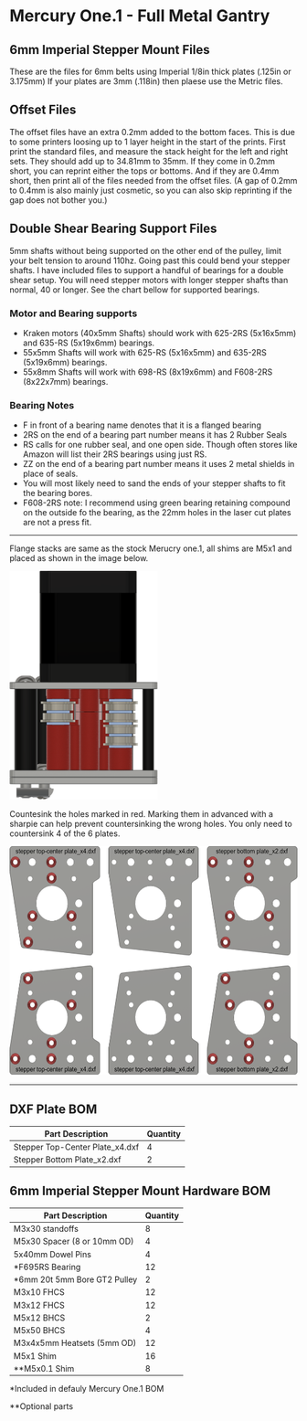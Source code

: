 # Mercury One.1 - Full Metal Gantry

## 6mm Imperial Stepper Mount Files

These are the files for 6mm belts using Imperial 1/8in thick plates (.125in or 3.175mm) If your plates are 3mm (.118in) then plaese use the Metric files.

## Offset Files

The offset files have an extra 0.2mm added to the bottom faces. This is due to some printers loosing up to 1 layer height in the start of the prints. First print the standard files, and measure the stack height for the left and right sets. They should add up to 34.81mm to 35mm. If they come in 0.2mm short, you can reprint either the tops or bottoms. And if they are 0.4mm short, then print all of the files needed from the offset files. (A gap of 0.2mm to 0.4mm is also mainly just cosmetic, so you can also skip reprinting if the gap does not bother you.)

## Double Shear Bearing Support Files

5mm shafts without being supported on the other end of the pulley, limit your belt tension to around 110hz. Going past this could bend your stepper shafts. I have included files to support a handful of bearings for a double shear setup. You will need stepper motors with longer stepper shafts than normal, 40 or longer. See the chart bellow for supported bearings.

### Motor and Bearing supports

- Kraken motors (40x5mm Shafts) should work with 625-2RS (5x16x5mm) and 635-RS (5x19x6mm) bearings.
- 55x5mm Shafts will work with 625-RS (5x16x5mm) and 635-2RS (5x19x6mm) bearings.
- 55x8mm Shafts will work with 698-RS (8x19x6mm) and F608-2RS (8x22x7mm) bearings.

### Bearing Notes

- F in front of a bearing name denotes that it is a flanged bearing
- 2RS on the end of a bearing part number means it has 2 Rubber Seals
- RS calls for one rubber seal, and one open side. Though often stores like Amazon will list their 2RS bearings using just RS.
- ZZ on the end of a bearing part number means it uses 2 metal shields in place of seals.
- You will most likely need to sand the ends of your stepper shafts to fit the bearing bores.
- F608-2RS note: I recommend using green bearing retaining compound on the outside fo the bearing, as the 22mm holes in the laser cut plates are not a press fit.

___

Flange stacks are same as the stock Merucry one.1, all shims are M5x1 and placed as shown in the image below.

<img src="../../Images/6mm_Stepper_Mount_Flange_Stack.png" alt="Stepper Mount Bearing Stacks" height="400">

Countesink the holes marked in red. Marking them in advanced with a sharpie can help prevent countersinking the wrong holes. You only need to countersink 4 of the 6 plates.

<img src="../../Images/Stepper_Mount_Countersink.png" alt="Stepper Mount Countersink Holes" height="400">

___

## DXF Plate BOM

| Part Description                       | Quantity |
|----------------------------------------|----------|
| Stepper Top-Center Plate_x4.dxf        | 4        |
| Stepper Bottom Plate_x2.dxf            | 2        |

## 6mm Imperial Stepper Mount Hardware BOM

| Part Description               | Quantity |
|--------------------------------|----------|
| M3x30 standoffs                | 8        |
| M5x30 Spacer (8 or 10mm OD)    | 4        |
| 5x40mm Dowel Pins              | 4        |
| *F695RS Bearing                | 12       |
| *6mm 20t 5mm Bore GT2 Pulley   | 2        |
| M3x10 FHCS                     | 12       |
| M3x12 FHCS                     | 12       |
| M5x12 BHCS                     | 2        |
| M5x50 BHCS                     | 4        |
| M3x4x5mm Heatsets (5mm OD)     | 12       |
| M5x1 Shim                      | 16       |
| **M5x0.1 Shim                  | 8        |

*Included in defauly Mercury One.1 BOM

**Optional parts
